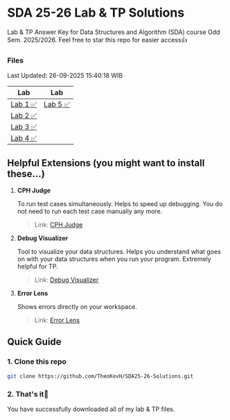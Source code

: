 # SDA 25-26 Lab & TP Solutions

Lab & TP Answer Key for Data Structures and Algorithm (SDA) course Odd Sem. 2025/2026. Feel free to star this repo for easier access👍


### Files

Last Updated: 26-09-2025 15:40:18 WIB

| Lab | Lab |
| --- | --- |
| [Lab 1 ✅](Lab/Lab1.java) | [Lab 5 ✅](Lab/Lab5.java) | 
| [Lab 2 ✅](Lab/Lab2.java) |
| [Lab 3 ✅](Lab/Lab3.java) |
| [Lab 4 ✅](Lab/Lab4.java) |

## Helpful Extensions (you might want to install these...)

1. **CPH Judge**

    To run test cases simultaneously. Helps to speed up debugging. You do not need to run each test case manually any more.

    >Link: [CPH Judge](https://marketplace.visualstudio.com/items?itemName=DivyanshuAgrawal.competitive-programming-helper )

2. **Debug Visualizer**

    Tool to visualize your data structures. Helps you understand what goes on with your data structures when you run your program. Extremely helpful for TP.

    >Link: [Debug Visualizer](https://marketplace.visualstudio.com/items?itemName=hediet.debug-visualizer)
3. **Error Lens**

    Shows errors directly on your workspace.

    >Link: [Error Lens](https://marketplace.visualstudio.com/items?itemName=usernamehw.errorlens)

## Quick Guide

### 1. Clone this repo
```bash
git clone https://github.com/TheoKevH/SDA25-26-Solutions.git
```

### 2. That's it🙏
You have successfully downloaded all of my lab & TP files.


